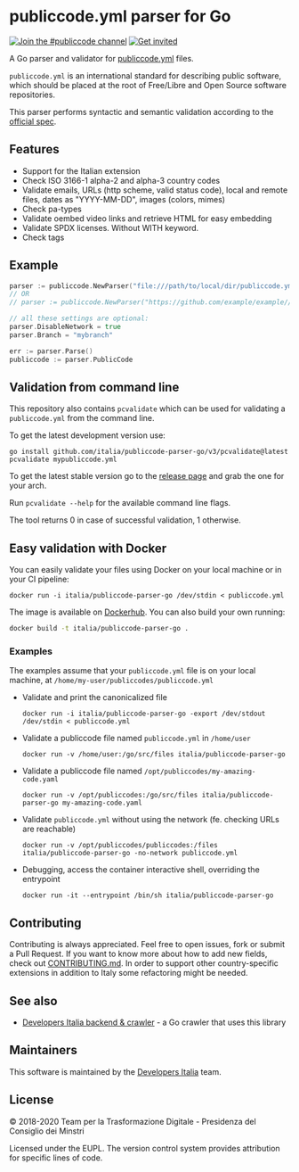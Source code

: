 # publiccode.yml parser for Go

[![Join the #publiccode channel](https://img.shields.io/badge/Slack%20channel-%23publiccode-blue.svg?logo=slack)](https://developersitalia.slack.com/messages/CAM3F785T)
[![Get invited](https://slack.developers.italia.it/badge.svg)](https://slack.developers.italia.it/)

A Go parser and validator for [publiccode.yml](https://github.com/italia/publiccode.yml)
files.

`publiccode.yml` is an international standard for describing public software, which
should be placed at the root of Free/Libre and Open Source software repositories.

This parser performs syntactic and semantic validation according to the
[official spec](https://yml.publiccode.tools).

## Features

- Support for the Italian extension
- Check ISO 3166-1 alpha-2 and alpha-3 country codes
- Validate emails, URLs (http scheme, valid status code), local and remote files, dates as "YYYY-MM-DD", images (colors, mimes)
- Check pa-types
- Validate oembed video links and retrieve HTML for easy embedding
- Validate SPDX licenses. Without WITH keyword.
- Check tags

## Example

```go
parser := publiccode.NewParser("file:///path/to/local/dir/publiccode.yml")
// OR
// parser := publiccode.NewParser("https://github.com/example/example//publiccode.yml")

// all these settings are optional:
parser.DisableNetwork = true
parser.Branch = "mybranch"

err := parser.Parse()
publiccode := parser.PublicCode
```

## Validation from command line

This repository also contains `pcvalidate` which can be used for validating a
`publiccode.yml` from the command line.

To get the latest development version use:

```shell
go install github.com/italia/publiccode-parser-go/v3/pcvalidate@latest
pcvalidate mypubliccode.yml
```

To get the latest stable version go to the [release page](https://github.com/italia/publiccode-parser-go/releases/latest)
and grab the one for your arch.

Run `pcvalidate --help` for the available command line flags.

The tool returns 0 in case of successful validation, 1 otherwise.

## Easy validation with Docker

You can easily validate your files using Docker on your local machine or in your
CI pipeline:

```shell
docker run -i italia/publiccode-parser-go /dev/stdin < publiccode.yml
```

The image is available on [Dockerhub](https://hub.docker.com/repository/docker/italia/publiccode-parser-go).
You can also build your own running:

```sh
docker build -t italia/publiccode-parser-go .
```

### Examples

The examples assume that your `publiccode.yml` file is on your local machine,
at `/home/my-user/publiccodes/publiccode.yml`

- Validate and print the canonicalized file

  ```shell
  docker run -i italia/publiccode-parser-go -export /dev/stdout /dev/stdin < publiccode.yml
  ```

- Validate a publiccode file named `publiccode.yml` in `/home/user`

  ```shell
  docker run -v /home/user:/go/src/files italia/publiccode-parser-go
  ```

- Validate a publiccode file named `/opt/publiccodes/my-amazing-code.yaml`

  ```shell
  docker run -v /opt/publiccodes:/go/src/files italia/publiccode-parser-go my-amazing-code.yaml
  ```

- Validate `publiccode.yml` without using the network (fe. checking URLs are reachable)

  ```shell
  docker run -v /opt/publiccodes/publiccodes:/files italia/publiccode-parser-go -no-network publiccode.yml
  ```

- Debugging, access the container interactive shell, overriding the entrypoint

  ```shell
  docker run -it --entrypoint /bin/sh italia/publiccode-parser-go
  ```

## Contributing

Contributing is always appreciated.
Feel free to open issues, fork or submit a Pull Request.
If you want to know more about how to add new fields, check out [CONTRIBUTING.md](CONTRIBUTING.md).
In order to support other country-specific extensions in addition to Italy some
refactoring might be needed.

## See also

* [Developers Italia backend & crawler](https://github.com/italia/developers-italia-backend) - a Go crawler that uses this library

## Maintainers

This software is maintained by the
[Developers Italia](https://developers.italia.it/) team.

## License

© 2018-2020 Team per la Trasformazione Digitale - Presidenza del Consiglio dei Minstri

Licensed under the EUPL.
The version control system provides attribution for specific lines of code.

